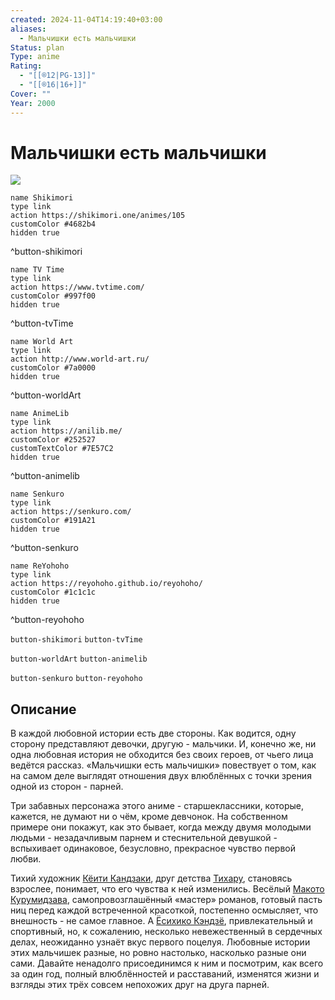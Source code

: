 ```yaml
---
created: 2024-11-04T14:19:40+03:00
aliases:
  - Мальчишки есть мальчишки
Status: plan
Type: anime
Rating:
  - "[[®️12|PG-13]]"
  - "[[®️16|16+]]"
Cover: ""
Year: 2000
---
```


# Мальчишки есть мальчишки

![](https://nyaa.shikimori.one/uploads/poster/animes/105/6907fe86842625cb0b8ba402b96588c4.jpeg)

```button
name Shikimori
type link
action https://shikimori.one/animes/105
customColor #4682b4
hidden true
```
^button-shikimori

```button
name TV Time
type link
action https://www.tvtime.com/
customColor #997f00
hidden true
```
^button-tvTime

```button
name World Art
type link
action http://www.world-art.ru/
customColor #7a0000
hidden true
```
^button-worldArt

```button
name AnimeLib
type link
action https://anilib.me/
customColor #252527
customTextColor #7E57C2
hidden true
```
^button-animelib

```button
name Senkuro
type link
action https://senkuro.com/
customColor #191A21
hidden true
```
^button-senkuro

```button
name ReYohoho
type link
action https://reyohoho.github.io/reyohoho/
customColor #1c1c1c
hidden true
```
^button-reyohoho

`button-shikimori` `button-tvTime`

`button-worldArt` `button-animelib`

`button-senkuro` `button-reyohoho`

## Описание

В каждой любовной истории есть две стороны. Как водится, одну сторону представляют девочки, другую - мальчики. И, конечно же, ни одна любовная история не обходится без своих героев, от чьего лица ведётся рассказ. «Мальчишки есть мальчишки» повествует о том, как на самом деле выглядят отношения двух влюблённых с точки зрения одной из сторон - парней. 

Три забавных персонажа этого аниме - старшеклассники, которые, кажется, не думают ни о чём, кроме девчонок. На собственном примере они покажут, как это бывает, когда между двумя молодыми людьми - незадачливым парнем и стеснительной девушкой - вспыхивает одинаковое, безусловно, прекрасное чувство первой любви.

Тихий художник [Кёити Кандзаки](https://shikimori.one/characters/6920-kyoichi-kanzaki), друг детства [Тихару](https://shikimori.one/characters/6923-chiharu-nitta), становясь взрослее, понимает, что его чувства к ней изменились. Весёлый [Макото Курумидзава](https://shikimori.one/characters/6922-makoto-kurumizawa), самопровозглашённый «мастер» романов, готовый пасть ниц перед каждой встреченной красоткой, постепенно осмысляет, что внешность - не самое главное. А [Ёсихико Кэндзё](https://shikimori.one/characters/6921-yoshihiko-kenjou), привлекательный и спортивный, но, к сожалению, несколько невежественный в сердечных делах, неожиданно узнаёт вкус первого поцелуя. Любовные истории этих мальчишек разные, но ровно настолько, насколько разные они сами. Давайте ненадолго присоединимся к ним и посмотрим, как всего за один год, полный влюблённостей и расставаний, изменятся жизни и взгляды этих трёх совсем непохожих друг на друга парней.
